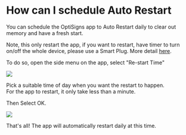 # How can I schedule Auto Restart

You can schedule the OptiSigns app to Auto Restart daily to clear out memory and have a fresh start.

Note, this only restart the app, if you want to restart, have timer to turn on/off the whole device, please use a Smart Plug. More detail [here](https://s3.amazonaws.com/optisigns-public/Improve+stability+of+your+digital+signs+running+Amazon+Fire+TV.pdf).

To do so, open the side menu on the app, select "Re-start Time"

![](https://support.optisigns.com/hc/article_attachments/360024053394)

Pick a suitable time of day when you want the restart to happen.  
For the app to restart, it only take less than a minute.

Then Select OK.

![](https://support.optisigns.com/hc/article_attachments/360024999513)

That's all! The app will automatically restart daily at this time.